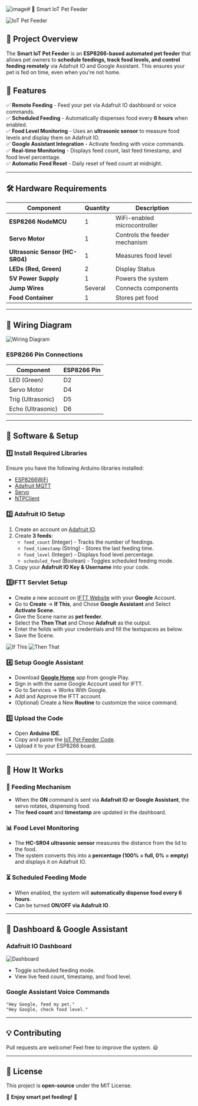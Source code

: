 ![image](https://github.com/user-attachments/assets/b00c8b82-7283-4873-bcb5-51fcd835568a)# 🐾 Smart IoT Pet Feeder

![IoT Pet Feeder](https://your-image-link.com)

## 📌 Project Overview
The **Smart IoT Pet Feeder** is an **ESP8266-based automated pet feeder** that allows pet owners to **schedule feedings, track food levels, and control feeding remotely** via Adafruit IO and Google Assistant. This ensures your pet is fed on time, even when you're not home.

## 🎯 Features
✅ **Remote Feeding** - Feed your pet via Adafruit IO dashboard or voice commands.  
✅ **Scheduled Feeding** - Automatically dispenses food every **6 hours** when enabled.  
✅ **Food Level Monitoring** - Uses an **ultrasonic sensor** to measure food levels and display them on Adafruit IO.  
✅ **Google Assistant Integration** - Activate feeding with voice commands.  
✅ **Real-time Monitoring** - Displays feed count, last feed timestamp, and food level percentage.  
✅ **Automatic Feed Reset** - Daily reset of feed count at midnight.  

---
## 🛠️ Hardware Requirements

| Component            | Quantity | Description |
|----------------------|----------|-------------|
| **ESP8266 NodeMCU** | 1        | WiFi-enabled microcontroller |
| **Servo Motor**      | 1        | Controls the feeder mechanism |
| **Ultrasonic Sensor (HC-SR04)** | 1 | Measures food level |
| **LEDs (Red, Green)**   | 2        | Display Status |
| **5V Power Supply**  | 1        | Powers the system |
| **Jump Wires**       | Several  | Connects components |
| **Food Container**   | 1        | Stores pet food |

---
## 🔌 Wiring Diagram

![Wiring Diagram](https://your-wiring-image-link.com)

### **ESP8266 Pin Connections**

| Component | ESP8266 Pin |
|-----------|------------|
| LED (Green) | D2 |
| Servo Motor | D4 |
| Trig (Ultrasonic) | D5 |
| Echo (Ultrasonic) | D6 |

---
## 💾 Software & Setup
### **1️⃣ Install Required Libraries**
Ensure you have the following Arduino libraries installed:

- [ESP8266WiFi](https://github.com/esp8266/Arduino)
- [Adafruit MQTT](https://github.com/adafruit/Adafruit_MQTT_Library)
- [Servo](https://www.arduino.cc/en/reference/servo)
- [NTPClient](https://github.com/arduino-libraries/NTPClient)

### **2️⃣ Adafruit IO Setup**
1. Create an account on [Adafruit IO](https://io.adafruit.com/).
2. Create **3 feeds**:
   - `feed_count` (Integer) - Tracks the number of feedings.
   - `feed_timestamp` (String) - Stores the last feeding time.
   - `food_level` (Integer) - Displays food level percentage.
   - `scheduled_feed` (Boolean) - Toggles scheduled feeding mode.
3. Copy your **Adafruit IO Key & Username** into your code.

### **3️⃣IFTT Servlet Setup**
- Create a new account on [IFTT Website](https://ifttt.com/explore) with your **Google** Account.
- Go to **Create** -> **If This**, and Chose **Google Assistant** and Select **Activate Scene**.
- Give the Scene name as **pet feeder**.
- Select the **Then That** and Chose **Adafruit** as the output.
- Enter the feilds with your credentials and fill the textspaces as below.
- Save the Scene.
  
![If This](https://your-dashboard-image-link.com)
![Then That](https://your-dashboard-image-link.com)

### **4️⃣ Setup Google Assistant**
- Download **[Google Home](https://github.com/esp8266/Arduino)** app from google Play.
- Sign in with the same Google Account used for IFTT.
- Go to Services -> Works With Google.
- Add and Approve the IFTT account.
- (Optional) Create a New **Routine** to customize the voice command.

### **5️⃣ Upload the Code**
- Open **Arduino IDE**.
- Copy and paste the [IoT Pet Feeder Code](your-code-link.com).
- Upload it to your ESP8266 board.

---
## 📡 How It Works
### **🐾 Feeding Mechanism**
- When the **ON** command is sent via **Adafruit IO or Google Assistant**, the servo rotates, dispensing food.
- The **feed count** and **timestamp** are updated in the dashboard.

### **📊 Food Level Monitoring**
- The **HC-SR04 ultrasonic sensor** measures the distance from the lid to the food.
- The system converts this into a **percentage (100% = full, 0% = empty)** and displays it on Adafruit IO.

### **⏳ Scheduled Feeding Mode**
- When enabled, the system will **automatically dispense food every 6 hours**.
- Can be turned **ON/OFF via Adafruit IO**.

---
## 📱 Dashboard & Google Assistant
### **Adafruit IO Dashboard**
![Dashboard](https://your-dashboard-image-link.com)
- Toggle scheduled feeding mode.
- View live feed count, timestamp, and food level.

### **Google Assistant Voice Commands**
```
"Hey Google, feed my pet."
"Hey Google, check food level."
```

---
## 💡 Contributing
Pull requests are welcome! Feel free to improve the system. 😃

---
## 📜 License
This project is **open-source** under the MIT License.

🚀 **Enjoy smart pet feeding!** 🐾

